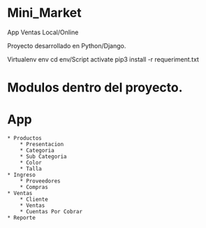 # Mini_Market
App Ventas Local/Online

Proyecto desarrollado en Python/Django.

Virtualenv env
cd env/Script
activate
pip3 install -r requeriment.txt

# Modulos dentro del proyecto.

# App
    * Productos
        * Presentacion
        * Categoria
        * Sub Categoria
        * Color
        * Talla
    * Ingreso
        * Proveedores
        * Compras
    * Ventas
        * Cliente
        * Ventas
        * Cuentas Por Cobrar
    * Reporte



